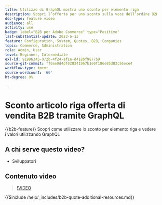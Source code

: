 ```yaml
---
title: Utilizzo di GraphQL mostra uno sconto per elemento riga
description: Scopri l’offerta per uno sconto sulla voce dell’ordine B2B utilizzando GraphQL
doc-type: feature video
audience: all
activity: use
badge: label="B2B per Adobe Commerce" type="Positivo"
last-substantial-update: 2023-6-13
feature: Configuration, System, Quotes, B2B, Companies
topic: Commerce, Administration
role: Admin, User
level: Beginner, Intermediate
exl-id: 91996345-072b-4f24-af1e-d418bf9877b9
source-git-commit: ff0ae0d4df028341967b1e0f186e85d83c56ece4
workflow-type: tm+mt
source-wordcount: '60'
ht-degree: 0%

---
```


# Sconto articolo riga offerta di vendita B2B tramite GraphQL

{{b2b-feature}}
Scopri come utilizzare lo sconto per elemento riga e vedere i valori utilizzando GraphQL

## A chi serve questo video?

- Sviluppatori

## Contenuto video

>[!VIDEO](https://video.tv.adobe.com/v/3420419?learn=on)

{{$include /help/_includes/b2b-quote-additional-resources.md}}
